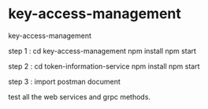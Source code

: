 # key-access-management
key-access-management

step 1 : 
  cd key-access-management
  npm install
  npm start

step 2 :
  cd token-information-service
  npm install
  npm start

step 3 : 
  import postman document

  test all the web services and grpc methods.
  

